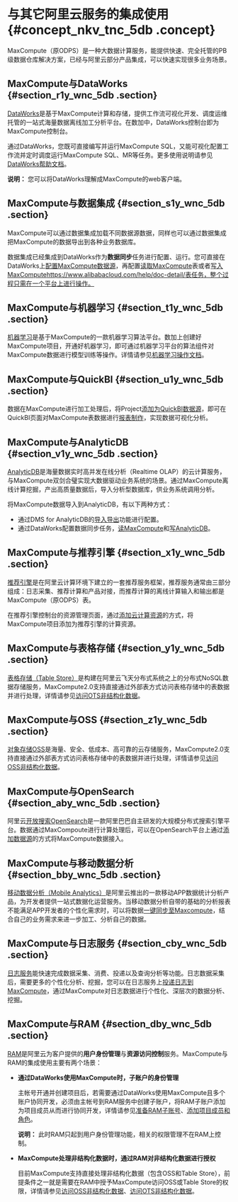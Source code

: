 # 与其它阿里云服务的集成使用 {#concept_nkv_tnc_5db .concept}

MaxCompute（原ODPS）是一种大数据计算服务，能提供快速、完全托管的PB级数据仓库解决方案，已经与阿里云部分产品集成，可以快速实现很多业务场景。

## MaxCompute与DataWorks {#section_r1y_wnc_5db .section}

[DataWorks](https://data.aliyun.com/product/ide)是基于MaxCompute计算和存储，提供工作流可视化开发、调度运维托管的一站式海量数据离线加工分析平台。在数加中，DataWorks控制台即为MaxCompute控制台。

通过DataWorks，您既可直接编写并运行MaxCompute SQL，又能可视化配置工作流并定时调度运行MaxCompute SQL、MR等任务。更多使用说明请参见[DataWorks帮助文档](https://help.aliyun.com/product/30254.html)。

**说明：** 您可以将DataWorks理解成MaxCompute的web客户端。

## MaxCompute与数据集成 {#section_s1y_wnc_5db .section}

MaxCompute可以通过数据集成加载不同数据源数据，同样也可以通过数据集成把MaxCompute的数据导出到各种业务数据库。

数据集成已经集成到DataWorks作为**数据同步**任务进行配置、运行。您可直接在DataWorks上[配置MaxCompute数据源](https://help.aliyun.com/document_detail/47762.html)，再配置[读取MaxCompute](https://help.aliyun.com/document_detail/49813.html)表或者[写入MaxCompute](https://help.aliyun.com/document_detail/49824.html)https://www.alibabacloud.com/help/doc-detail/表任务，整个过程只需在一个平台上进行操作。

## MaxCompute与机器学习 {#section_t1y_wnc_5db .section}

[机器学习](https://data.aliyun.com/product/learn)是基于MaxCompute的一款机器学习算法平台。数加上创建好MaxCompute项目，开通好机器学习，即可通过机器学习平台的算法组件对MaxCompute数据进行模型训练等操作。详情请参见[机器学习操作文档](https://help.aliyun.com/product/30347.html)。

## MaxCompute与QuickBI {#section_u1y_wnc_5db .section}

数据在MaxCompute进行加工处理后，将Project[添加为QuickBI数据源](https://help.aliyun.com/document_detail/47483.html)，即可在QuickBI页面对MaxCompute表数据进行[报表制作](https://help.aliyun.com/document_detail/48633.html)，实现数据可视化分析。

## MaxCompute与AnalyticDB {#section_v1y_wnc_5db .section}

[AnalyticDB](https://www.aliyun.com/product/ads)是海量数据实时高并发在线分析（Realtime OLAP）的云计算服务，与MaxCompute双剑合璧实现大数据驱动业务系统的场景。通过MaxCompute离线计算挖掘，产出高质量数据后，导入分析型数据库，供业务系统调用分析。

将MaxCompute数据导入到AnalyticDB，有以下两种方式：

-   通过DMS for AnalyticDB的[导入导出](https://help.aliyun.com/document_detail/26392.html)功能进行配置。
-   通过DataWorks配置数据同步任务，[读MaxCompute](https://help.aliyun.com/document_detail/49813.html)和[写AnalyticDB](https://help.aliyun.com/document_detail/49821.html)。

## MaxCompute与推荐引擎 {#section_x1y_wnc_5db .section}

[推荐引擎](https://data.aliyun.com/product/re)是在阿里云计算环境下建立的一套推荐服务框架，推荐服务通常由三部分组成：日志采集、推荐计算和产品对接，而推荐计算的离线计算输入和输出都是MaxCompute（原ODPS）表。

在推荐引擎控制台的资源管理页面，通过[添加云计算资源](https://help.aliyun.com/document_detail/54456.html)的方式，将MaxCompute项目添加为推荐引擎的计算资源。

## MaxCompute与表格存储 {#section_y1y_wnc_5db .section}

[表格存储（Table Store）](https://www.aliyun.com/product/ots)是构建在阿里云飞天分布式系统之上的分布式NoSQL数据存储服务，MaxCompute2.0支持直接通过外部表方式访问表格存储中的表数据并进行处理，详情请参见[访问OTS非结构化数据](https://help.aliyun.com/document_detail/54519.html)。

## MaxCompute与OSS {#section_z1y_wnc_5db .section}

[对象存储OSS](https://www.aliyun.com/product/oss)是海量、安全、低成本、高可靠的云存储服务，MaxCompute2.0支持直接通过外部表方式访问表格存储中的表数据并进行处理，详情请参见[访问OSS非结构化数据](https://help.aliyun.com/document_detail/45389.html)。

## MaxCompute与OpenSearch {#section_aby_wnc_5db .section}

阿里云[开放搜索OpenSearch](https://www.aliyun.com/product/opensearch)是一款阿里巴巴自主研发的大规模分布式搜索引擎平台。数据通过MaxCompoute进行计算处理后，可以在OpenSearch平台上通过[添加数据源](https://help.aliyun.com/document_detail/52052.html)的方式将MaxCompute数据接入。

## MaxCompute与移动数据分析 {#section_bby_wnc_5db .section}

[移动数据分析（Mobile Analytics）](https://www.aliyun.com/product/man)是阿里云推出的一款移动APP数据统计分析产品，为开发者提供一站式数据化运营服务。当移动数据分析自带的基础的分析报表不能满足APP开发者的个性化需求时，可以将数据[一键同步至Maxcompute](https://help.aliyun.com/document_detail/30031.html)，结合自己的业务需求来进一步加工、分析自己的数据。

## MaxCompute与日志服务 {#section_cby_wnc_5db .section}

[日志服务](https://www.aliyun.com/product/sls)能快速完成数据采集、消费、投递以及查询分析等功能。日志数据采集后，需要更多的个性化分析、挖掘，您可以在日志服务上[投递日志到MaxCompute](https://help.aliyun.com/document_detail/29001.html)，通过MaxCompute对日志数据进行个性化、深层次的数据分析、挖掘。

## MaxCompute与RAM {#section_dby_wnc_5db .section}

[RAM](https://help.aliyun.com/document_detail/28627.html)是阿里云为客户提供的**用户身份管理**与**资源访问控制**服务。MaxCompute与RAM的集成使用主要有两个场景：

-   **通过DataWorks使用MaxCompute时，子账户的身份管理**

    主帐号开通并创建项目后，若需要通过DataWorks使用MaxCompute且多个账户协同开发，必须由主帐号到RAM服务中创建子账户，将RAM子账户添加为项目成员从而进行协同开发，详情请参见[准备RAM子账号](https://help.aliyun.com/document_detail/30264.html)、[添加项目成员和角色](https://help.aliyun.com/document_detail/58185.html)。

    **说明：** 此时RAM只起到用户身份管理功能，相关的权限管理不在RAM上控制。

-   **MaxCompute处理非结构化数据时，通过RAM对非结构化数据进行授权**

    目前MaxCompute支持直接处理非结构化数据（包含OSS和Table Store），前提条件之一就是需要在RAM中授予MaxCompute访问OSS或Table Store的权限，详情请参见[访问OSS非结构化数据](../../../../cn.zh-CN/用户指南/处理非结构化数据/访问OSS非结构化数据.md)、[访问OTS非结构化数据](../../../../cn.zh-CN/用户指南/处理非结构化数据/访问OTS非结构化数据.md)。


